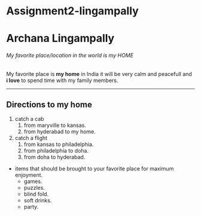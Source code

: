 # Assignment2-lingampally
# Archana Lingampally
###### My favorite place/location in the world is my HOME
My favorite place is **my home** in India it will be very calm and peacefull and **i love** to spend time with my family members.
***
## Directions to my home
1. catch a cab
   1. from maryville to kansas.
   2. from hyderabad to my home.
 2. catch a flight
    1. from kansas to philadelphia.
    2. from philadelphia to doha.
    3. from doha to hyderabad.<br/>
  - items that should be brought to your favorite place for maximum enjoyment. 
    - games.
    - puzzles.
    - blind fold.
    - soft drinks.
    - party. 
  